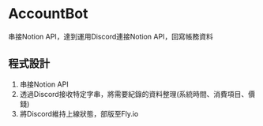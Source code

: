 # AccountBot
串接Notion API，達到運用Discord連接Notion API，回寫帳務資料

## 程式設計
1. 串接Notion API
2. 透過Discord接收特定字串，將需要紀錄的資料整理(系統時間、消費項目、價錢)
3. 將Discord維持上線狀態，部版至Fly.io 
